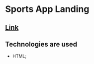 # Sports App Landing

[Link](https://ihor92.github.io/sports_app_landing/src/ "Live demo")
---

Technologies are used
-------------------------
* HTML;
